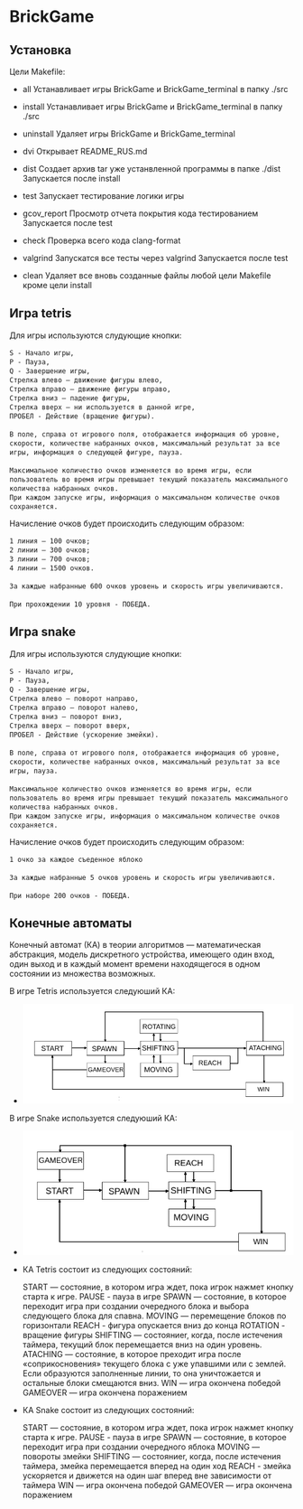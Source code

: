 # BrickGame

## Установка

Цели Makefile:

- all 
Устанавливает игры BrickGame и BrickGame_terminal в папку ./src

- install
Устанавливает игры BrickGame и BrickGame_terminal в папку ./src

- uninstall 
Удаляет игры BrickGame и BrickGame_terminal
 
- dvi
Открывает README_RUS.md

- dist
Создает архив tar уже устанвленной программы в папке ./dist
Запускается после install

- test
Запускает тестирование логики игры

- gcov_report
Просмотр отчета покрытия кода тестированием
Запускается после test

- check
Проверка всего кода clang-format

- valgrind
 Запускатся все тесты через valgrind
 Запускается после test
 
- clean
Удаляет все вновь созданные файлы любой цели Makefile кроме цели install

## Игра tetris

Для игры используются слудующие кнопки:

    S - Начало игры,
    P - Пауза,
    Q - Завершение игры,
    Стрелка влево — движение фигуры влево,
    Стрелка вправо — движение фигуры вправо,
    Стрелка вниз — падение фигуры,
    Стрелка вверх — ни используется в данной игре,
    ПРОБЕЛ - Действие (вращение фигуры).
    
    В поле, справа от игрового поля, отображается информация об уровне, скорости, количестве набранных очков, максимальный результат за все игры, информация о следующей фигуре, пауза.
    
    Максимальное количество очков изменяется во время игры, если пользователь во время игры превышает текущий показатель максимального количества набранных очков.
    При каждом запуске игры, информация о максимальном количестве очков сохраняется.

Начисление очков будет происходить следующим образом:

    1 линия — 100 очков;
    2 линии — 300 очков;
    3 линии — 700 очков;
    4 линии — 1500 очков.	
    
    За каждые набранные 600 очков уровень и скорость игры увеличиваются.
    
    При прохождении 10 уровня - ПОБЕДА.
    
## Игра snake

Для игры используются слудующие кнопки:

    S - Начало игры,
    P - Пауза,
    Q - Завершение игры,
    Стрелка влево — поворот направо,
    Стрелка вправо — поворот налево,
    Стрелка вниз — поворот вниз,
    Стрелка вверх — поворот вверх,
    ПРОБЕЛ - Действие (ускорение змейки).
    
    В поле, справа от игрового поля, отображается информация об уровне, скорости, количестве набранных очков, максимальный результат за все игры, пауза.
    
    Максимальное количество очков изменяется во время игры, если пользователь во время игры превышает текущий показатель максимального количества набранных очков.
    При каждом запуске игры, информация о максимальном количестве очков сохраняется.

Начисление очков будет происходить следующим образом:

    1 очко за каждое съеденное яблоко	
    
    За каждые набранные 5 очков уровень и скорость игры увеличиваются.
    
    При наборе 200 очков - ПОБЕДА.
    
## Конечные автоматы

Конечный автомат (КА) в теории алгоритмов — математическая абстракция, модель дискретного устройства, имеющего один вход, один выход и в каждый момент времени находящегося в одном состоянии из множества возможных.

В игре Tetris используется следуюший КА:

- ![KA](automat.png)

В игре Snake используется следуюший КА:

- ![KA](automat_snake.png)

- КА Tetris состоит из следующих состояний:

    START — состояние, в котором игра ждет, пока игрок нажмет кнопку старта к игре.
    PAUSE - пауза в игре
    SPAWN — состояние, в которое переходит игра при создании очередного блока и выбора следующего блока для спавна.
    MOVING — перемещение блоков по горизонтали
    REACH - фигура опускается вниз до конца
    ROTATION - вращение фигуры
    SHIFTING — состояниеr, когда, после истечения таймера, текущий блок перемещается вниз на один уровень.
    ATACHING — состояние, в которое преходит игра после «соприкосновения» текущего блока с уже упавшими или с землей. Если образуются заполненные линии, то она уничтожается и остальные блоки смещаются вниз.
    WIN — игра окончена победой
    GAMEOVER — игра окончена поражением
    
- КА Snake состоит из следующих состояний:

    START — состояние, в котором игра ждет, пока игрок нажмет кнопку старта к игре.
    PAUSE - пауза в игре
    SPAWN — состояние, в которое переходит игра при создании очередного яблока
    MOVING — повороты змейки
    SHIFTING — состояниеr, когда, после истечения таймера, змейка перемещается вперед на один ход
    REACH - змейка ускоряется и движется на один шаг вперед вне зависимости от таймера
    WIN — игра окончена победой
    GAMEOVER — игра окончена поражением
